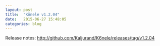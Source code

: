 ```yaml
---
layout: post
title:  "Kõnele v1.2.04"
date:   2015-06-27 15:48:05
categories: blog
---
```


Release notes: <http://github.com/Kaljurand/K6nele/releases/tag/v1.2.04>
